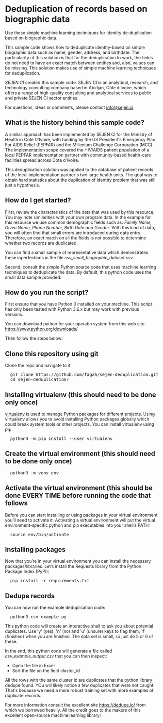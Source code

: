# Deduplication of records based on biographic data
Use these simple machine learning techniques for identity de-duplication based on biographic data.

This sample code shows how to deduplicate identity-based on simple biographic data such as name, gender, address, and birthdate. The particularity of this solution is that for the deduplication to work, the fields do not need to have an exact match between entities and, also, values can be missing. This solution makes use of simple machine learning techniques for deduplication.

 *SEJEN CI* created this sample code. SEJEN CI is an analytical, research, and technology consulting company based in Abidjan, Côte d’Ivoire, which offers a range of high-quality consulting and analytical services to public and private SEJEN CI sector entities.  

For questions, ideas or comments, please contact info@sejen.ci

## What is the history behind this sample code?
A similar approach has been implemented by SEJEN CI for the Ministry of Health in Cote D’Ivoire, with funding by the US President's Emergency Plan For AIDS Relief (PEPFAR) and the Millenium Challenge Corporation (MCC). The implementation scope covered the HIV/AIDS patient population of a local PEPFAR implementation partner with community-based health-care facilities spread across Cote d’Ivoire.  

This deduplication solution was applied to the database of patient records of the local implementation partner's two large health units. The goal was to obtain hard statistics about the duplication of identity problem that was still just a hypothesis. 

## How do I get started?
First, review the characteristics of the data that was used by this resource. You may note similarities with your own program data. In the example for this resource we use common demographic fields such as: *Family Name, Given Name, Phone Number, Birth Date and Gender*. With this kind of data, you will often find that small errors are introduced during data entry. Therefore, an exact match on all the fields is not possible to determine whether two records are duplicated.  

You can find a small sample of representative data which demonstrates these inperfections in the file *csv_small_biographic_dataset.csv* 

Second, consult the simple Python source code that uses machine learning techniques to deduplicate the data. By default, this python code uses the small data sample provided.

## How do you run the script?

First ensure that you have Python 3 installed on your machine. This script has only been tested with Python 3.6.x but may work with previous versions. 

You can download python for your operatin system from this web site: https://www.python.org/downloads/

Then follow the steps below:

## Clone this repository using git

Clone the repo and navigate to it

<pre>
  git clone https://github.com/fagah/sejen-deduplication.git
  cd sejen-deduplication/
</pre>

## Installing virtualenv (this should need to be done only once)

<a href="https://packaging.python.org/guides/installing-using-pip-and-virtual-environments/">virtualenv</a> is used to manage Python packages for different projects. Using virtualenv allows you to avoid installing Python packages globally which could break system tools or other projects. You can install virtualenv using pip.

<pre>
  python3 -m pip install --user virtualenv
</pre>

## Create the virtual environment (this should need to be done only once)
<pre>
  python3 -m venv env
</pre>

## Activate the virtual environment (this should be done EVERY TIME before running the code that follows

Before you can start installing or using packages in your virtual environment you’ll need to activate it. Activating a virtual environment will put the virtual environment-specific python and pip executables into your shell’s PATH:

<pre>
  source env/bin/activate
</pre>

## Installing packages

Now that you’re in your virtual environment you can install the necessary packages/libraries. Let’s install the Requests library from the Python Package Index (PyPI):

<pre>
  pip install -r requirements.txt
</pre>

## Dedupe records
You can now run the example deduplication code:
<pre>
  python3 csv_example.py
</pre>

This python code will create an interactive shell to ask you about potential duplicates. Use 'y' (yes), 'n' (no) and 'u' (unsure) keys to flag them, 'f' (finished) when you are finished. The data set is small, so just do 5 or 6 of these. 

In the end, this python code will generate a file called *csv_example_output.csv* that you can then inspect: 
- Open the file in Excel
- Sort the file on the field cluster_id

All the rows with the same cluster id are duplicates that the python library dedupe found. YOu will likely notice a few duplicates that were not caught. That's because we need a more robust training set with more examples of duplicate records. 

For more information consult the excellent site https://dedupe.io/ from which we borrowed heavily. All the credit goes to the makers of this excellent open-source machine learning library!

